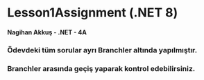 # Lesson1Assignment (.NET 8)
#### Nagihan Akkuş - .NET - 4A

### Ödevdeki tüm sorular ayrı Branchler altında yapılmıştır. 
### Branchler arasında geçiş yaparak kontrol edebilirsiniz.

